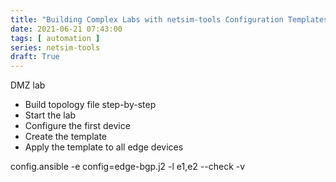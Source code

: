 ```yaml
---
title: "Building Complex Labs with netsim-tools Configuration Templates"
date: 2021-06-21 07:43:00
tags: [ automation ]
series: netsim-tools
draft: True
---
```

DMZ lab

* Build topology file step-by-step
* Start the lab
* Configure the first device
* Create the template
* Apply the template to all edge devices

config.ansible -e config=edge-bgp.j2 -l e1,e2 --check -v
